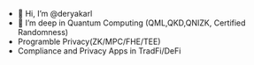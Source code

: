 - 👋 Hi, I’m @deryakarl
- 👀 I’m deep in Quantum Computing (QML,QKD,QNIZK, Certified Randomness)
- Programble Privacy(ZK/MPC/FHE/TEE)
- Compliance and Privacy Apps in TradFi/DeFi
  

<!---
deryakarl/deryakarl is a ✨ special ✨ repository because its `README.md` (this file) appears on your GitHub profile.
You can click the Preview link to take a look at your changes.
--->
